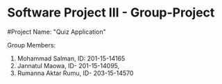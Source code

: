 # Software Project III - Group-Project
#Project Name: "Quiz Application"

Group Members: 
01. Mohammad Salman, ID: 201-15-14165
02. Jannatul Maowa, ID- 201-15-14095,
03. Rumanna Aktar Rumu, ID- 203-15-14570 
